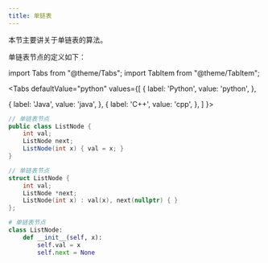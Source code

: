 ```yaml
---
title: 单链表
---
```


本节主要讲关于单链表的算法。

单链表节点的定义如下：

import Tabs from "@theme/Tabs";
import TabItem from "@theme/TabItem";

<Tabs
defaultValue="python"
values={[
{ label: 'Python', value: 'python', },

{ label: 'Java', value: 'java', },
{ label: 'C++', value: 'cpp', },
]
}>
<TabItem value="java">

```java
// 单链表节点
public class ListNode {
    int val;
    ListNode next;
    ListNode(int x) { val = x; }
}
```

</TabItem>
<TabItem value="cpp">

```cpp
// 单链表节点
struct ListNode {
    int val;
    ListNode *next;
    ListNode(int x) : val(x), next(nullptr) { }
};
```

</TabItem>

<TabItem value="python">

```python
# 单链表节点
class ListNode:
    def __init__(self, x):
        self.val = x
        self.next = None
```

</TabItem>
</Tabs>
